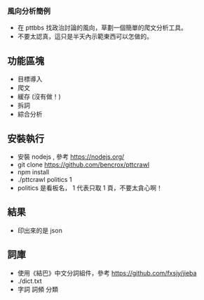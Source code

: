 ### 風向分析簡例

 - 在 pttbbs 找政治討論的風向，草劃一個簡單的爬文分析工具。
 - 不要太認真，這只是半天內示範東西可以怎做的。

## 功能區塊

 - 目標導入
 - 爬文
 - 緩存 (沒有做！)
 - 拆詞
 - 綜合分析

## 安裝執行

 - 安裝 nodejs , 參考 https://nodejs.org/
 - git clone https://github.com/bencrox/pttcrawl
 - npm install
 - ./pttcrawl politics 1
 - politics 是看板名， 1 代表只取 1 頁，不要太貪心啊！

## 結果
 - 印出來的是 json 

## 詞庫

 - 使用《結巴》中文分詞組件，參考 https://github.com/fxsjy/jieba
 - ./dict.txt 
 - 字詞 詞頻 分類